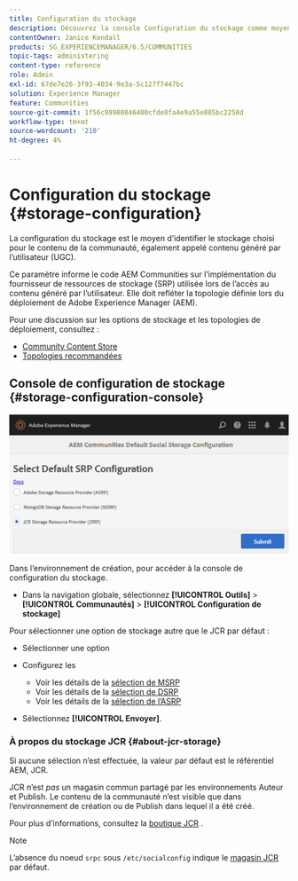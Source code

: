 ```yaml
---
title: Configuration du stockage
description: Découvrez la console Configuration du stockage comme moyen d’identifier le stockage choisi pour le contenu de la communauté, également appelé contenu généré par l’utilisateur.
contentOwner: Janice Kendall
products: SG_EXPERIENCEMANAGER/6.5/COMMUNITIES
topic-tags: administering
content-type: reference
role: Admin
exl-id: 67de7e26-3f93-4034-9e3a-5c127f7447bc
solution: Experience Manager
feature: Communities
source-git-commit: 1f56c99980846400cfde8fa4e9a55e885bc2258d
workflow-type: tm+mt
source-wordcount: '210'
ht-degree: 4%

---
```


# Configuration du stockage {#storage-configuration}

La configuration du stockage est le moyen d’identifier le stockage choisi pour le contenu de la communauté, également appelé contenu généré par l’utilisateur (UGC).

Ce paramètre informe le code AEM Communities sur l’implémentation du fournisseur de ressources de stockage (SRP) utilisée lors de l’accès au contenu généré par l’utilisateur. Elle doit refléter la topologie définie lors du déploiement de Adobe Experience Manager (AEM).

Pour une discussion sur les options de stockage et les topologies de déploiement, consultez :

* [Community Content Store](working-with-srp.md)
* [Topologies recommandées](topologies.md)

## Console de configuration de stockage {#storage-configuration-console}

![jsrp-configuration](assets/jsrp-configuration.png)

Dans l’environnement de création, pour accéder à la console de configuration du stockage.

* Dans la navigation globale, sélectionnez **[!UICONTROL Outils]** > **[!UICONTROL Communautés]** > **[!UICONTROL Configuration de stockage]**

Pour sélectionner une option de stockage autre que le JCR par défaut :

* Sélectionner une option
* Configurez les

   * Voir les détails de la [sélection de MSRP](msrp.md#select-msrp)
   * Voir les détails de la [sélection de DSRP](dsrp.md#select-dsrp)
   * Voir les détails de la [sélection de l’ASRP](asrp.md#select-asrp)

* Sélectionnez **[!UICONTROL Envoyer]**.

### À propos du stockage JCR {#about-jcr-storage}

Si aucune sélection n’est effectuée, la valeur par défaut est le référentiel AEM, JCR.

JCR n’est *pas* un magasin commun partagé par les environnements Auteur et Publish. Le contenu de la communauté n’est visible que dans l’environnement de création ou de Publish dans lequel il a été créé.

Pour plus d’informations, consultez la [boutique JCR](jsrp.md) .

>[!NOTE]
>
>L’absence du noeud `srpc` sous `/etc/socialconfig` indique le [magasin JCR](jsrp.md) par défaut.
